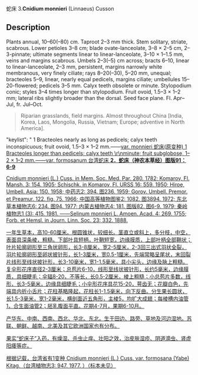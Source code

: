 蛇床
3.**Cnidium monnieri** (Linnaeus) Cusson

## Description
Plants annual, 10–60(–80) cm. Taproot 2–3 mm thick. Stem solitary, striate, scabrous. Lower petioles 3–8 cm; blade ovate-lanceolate, 3–8 × 2–5 cm, 2–3-pinnate; ultimate segments linear to linear-lanceolate, 3–10 × 1–1.5 mm, veins and margins scabrous. Umbels 2–3(–5) cm across; bracts 6–10, linear to linear-lanceolate, 2–3 mm, persistent, margins narrowly white membranous, very finely ciliate; rays 8–20(–30), 5–20 mm, unequal; bracteoles 5–9, linear, nearly equal pedicels, margins ciliate; umbellules 15–20-flowered; pedicels 3–5 mm. Calyx teeth obsolete or minute. Stylopodium conic; styles 3–4 times longer than stylopodium. Fruit ovoid, 1.5–3 × 1–2 mm; lateral ribs slightly broader than the dorsal. Seed face plane. Fl. Apr–Jul, fr. Jul–Oct.


> Riparian grasslands, field margins. Almost throughout China [India, Korea, Laos, Mongolia, Russia, Vietnam; Europe; adventive in North America].

  "keylist": "
1 Bracteoles nearly as long as pedicels; calyx teeth inconspicuous; fruit ovoid, 1.5–3 × 1–2 mm.——<a href='/info/Cnidium monnieri var. monnieri?t=foc'>var. monnieri 蛇床(原变种)
1 Bracteoles longer than pedicels; calyx teeth \r\nminute; fruit subglobose, 1–2 × 1–2 mm.——<a href='/info/Cnidium monnieri var. formosanum?t=foc'>var. formosanum 台湾蛇床
**2．蛇床（神农本草经）图版91：6-9**

Cnidium monnieri (L.) Cuss. in Mem. Soc. Med. Par. 280. 1782; Komarov, Fl. Mansh. 3: 154. 1905; Schischk. in Komarov, Fl. URSS 16: 559. 1950; Hiroe, Umbell. Asia: 150. 1958; 中药志2: 394. 图236. 1959; Gorov. Umbell. Premor. et Preamur. 122. fig. 75. 1966; 中国高等植物图鉴2: 1082. 图3894. 1972; 东北草本植物志6: 234. 图94. 1977; 内蒙古植物志4: 181. 图版82. 图6-9. 1979; 秦岭植物志1 (3): 415. 1981. ——Selinum monnieri L. Amoen. Acad. 4: 269. 1755; Forb. et Hemsl. in Journ. Linn. Soc. 23: 332. 1888.

一年生草本，高10-60厘米。根圆锥状，较细长。茎直立或斜上，多分枝，中空，表面具深条棱，粗糙。下部叶具短柄，叶鞘短宽，边缘膜质，上部叶柄全部鞘状；叶片轮廓卵形至三角状卵形，长3-8厘米，宽2-5厘米，2-3回三出式羽状全裂，羽片轮廓卵形至卵状披针形，长1-3厘米，宽0.5-1厘米，先端常略呈尾状，末回裂片线形至线状披针形，长3-10毫米，宽1-1.5毫米，具小尖头，边缘及脉上粗糙。复伞形花序直径2-3厘米；总苞片6-10，线形至线状披针形，长约5毫米，边缘膜质，具细睫毛；伞辐8-20，不等长，长0.5-2厘米，棱上粗糙；小总苞片多数，线形，长3-5毫米，边缘具细睫毛；小伞形花序具花15-20，萼齿无；花瓣白色，先端具内折小舌片；花柱基略隆起，花柱长1-1.5毫米，向下反曲。分生果长圆状，长1.5-3毫米，宽1-2毫米，横剖面近五角形，主棱5，均扩大成翅；每棱槽内油管1，合生面油管2；胚乳腹面平直。花期4-7月，果期6-10月。

产华东、中南、西南、西北、华北、东北。生于田边、路旁、草地及河边湿地。苏联、朝鲜、越南、北美及其它欧洲国家也有分布。

果实“蛇床子”入药，有燥湿、杀虫止痒、壮阳之效，治皮肤湿疹、阴道滴虫、肾虚阳痿等症。

根据记载，台湾省有1变种 Cnidium monnieri (L.) Cuss. var. formosana (Yabe) Kitag.（台湾植物志3: 947. 1977. ）（标本未见）

